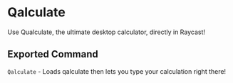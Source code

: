 # Qalculate

Use Qualculate, the ultimate desktop calculator, directly in Raycast!

## Exported Command

`Qalculate` - Loads qalculate then lets you type your calculation right there!